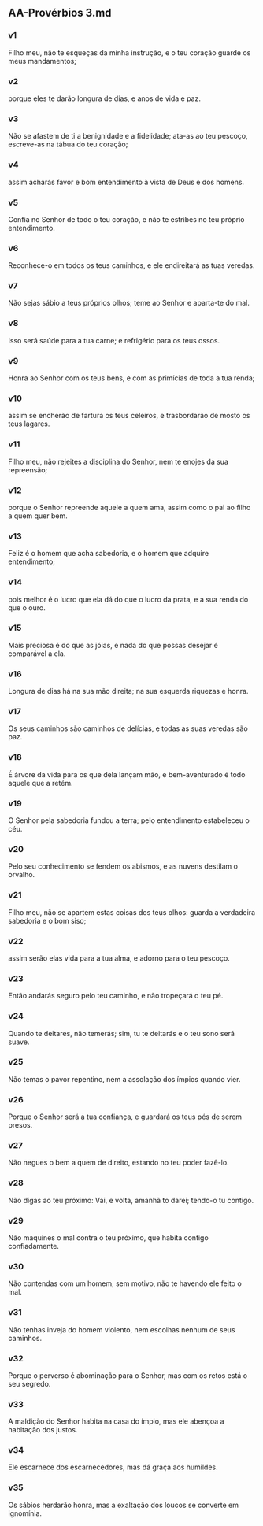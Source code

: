 ## AA-Provérbios 3.md
### v1
 Filho meu, não te esqueças da minha instrução, e o teu coração guarde os meus mandamentos;
### v2
 porque eles te darão longura de dias, e anos de vida e paz.
### v3
 Não se afastem de ti a benignidade e a fidelidade; ata-as ao teu pescoço, escreve-as na tábua do teu coração;
### v4
 assim acharás favor e bom entendimento à vista de Deus e dos homens.
### v5
 Confia no Senhor de todo o teu coração, e não te estribes no teu próprio entendimento.
### v6
 Reconhece-o em todos os teus caminhos, e ele endireitará as tuas veredas.
### v7
 Não sejas sábio a teus próprios olhos; teme ao Senhor e aparta-te do mal.
### v8
 Isso será saúde para a tua carne; e refrigério para os teus ossos.
### v9
 Honra ao Senhor com os teus bens, e com as primícias de toda a tua renda;
### v10
 assim se encherão de fartura os teus celeiros, e trasbordarão de mosto os teus lagares.
### v11
 Filho meu, não rejeites a disciplina do Senhor, nem te enojes da sua repreensão;
### v12
 porque o Senhor repreende aquele a quem ama, assim como o pai ao filho a quem quer bem.
### v13
 Feliz é o homem que acha sabedoria, e o homem que adquire entendimento;
### v14
 pois melhor é o lucro que ela dá do que o lucro da prata, e a sua renda do que o ouro.
### v15
 Mais preciosa é do que as jóias, e nada do que possas desejar é comparável a ela.
### v16
 Longura de dias há na sua mão direita; na sua esquerda riquezas e honra.
### v17
 Os seus caminhos são caminhos de delícias, e todas as suas veredas são paz.
### v18
 É árvore da vida para os que dela lançam mão, e bem-aventurado é todo aquele que a retém.
### v19
 O Senhor pela sabedoria fundou a terra; pelo entendimento estabeleceu o céu.
### v20
 Pelo seu conhecimento se fendem os abismos, e as nuvens destilam o orvalho.
### v21
 Filho meu, não se apartem estas coisas dos teus olhos: guarda a verdadeira sabedoria e o bom siso;
### v22
 assim serão elas vida para a tua alma, e adorno para o teu pescoço.
### v23
 Então andarás seguro pelo teu caminho, e não tropeçará o teu pé.
### v24
 Quando te deitares, não temerás; sim, tu te deitarás e o teu sono será suave.
### v25
 Não temas o pavor repentino, nem a assolação dos ímpios quando vier.
### v26
 Porque o Senhor será a tua confiança, e guardará os teus pés de serem presos.
### v27
 Não negues o bem a quem de direito, estando no teu poder fazê-lo.
### v28
 Não digas ao teu próximo: Vai, e volta, amanhã to darei; tendo-o tu contigo.
### v29
 Não maquines o mal contra o teu próximo, que habita contigo confiadamente.
### v30
 Não contendas com um homem, sem motivo, não te havendo ele feito o mal.
### v31
 Não tenhas inveja do homem violento, nem escolhas nenhum de seus caminhos.
### v32
 Porque o perverso é abominação para o Senhor, mas com os retos está o seu segredo.
### v33
 A maldição do Senhor habita na casa do ímpio, mas ele abençoa a habitação dos justos.
### v34
 Ele escarnece dos escarnecedores, mas dá graça aos humildes.
### v35
 Os sábios herdarão honra, mas a exaltação dos loucos se converte em ignomínia.
